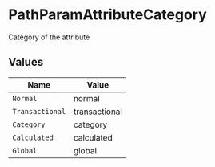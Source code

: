 # PathParamAttributeCategory

Category of the attribute


## Values

| Name            | Value           |
| --------------- | --------------- |
| `Normal`        | normal          |
| `Transactional` | transactional   |
| `Category`      | category        |
| `Calculated`    | calculated      |
| `Global`        | global          |